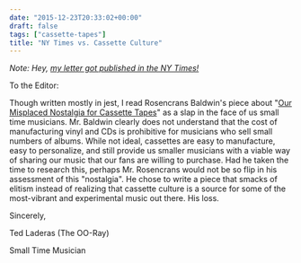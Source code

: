 ```yaml
---
date: "2015-12-23T20:33:02+00:00"
draft: false
tags: ["cassette-tapes"]
title: "NY Times vs. Cassette Culture"
---
```


*Note: Hey, [my letter got published in the NY Times!](https://www.nytimes.com/2015/12/31/opinion/appreciating-the-virtues-of-the-maligned-cassette.html?_r=0)*

To the Editor:

Though written mostly in jest, I read Rosencrans Baldwin's piece about "[Our Misplaced Nostalgia for Cassette Tapes](http://www.nytimes.com/2015/12/24/opinion/our-misplaced-nostalgia-for-cassette-tapes.html)" as a slap in the face of us small time musicians. Mr. Baldwin clearly does not understand that the cost of manufacturing vinyl and CDs is prohibitive for musicians who sell small numbers of albums. While not ideal, cassettes are easy to manufacture, easy to personalize, and still provide us smaller musicians with a viable way of sharing our music that our fans are willing to purchase. Had he taken the time to research this, perhaps Mr. Rosencrans would not be so flip in his assessment of this "nostalgia". He chose to write a piece that smacks of elitism instead of realizing that cassette culture is a source for some of the most-vibrant and experimental music out there. His loss.

Sincerely,

Ted Laderas (The OO-Ray)

Small Time Musician
